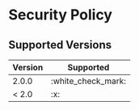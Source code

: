 # Security Policy

## Supported Versions

<table><thead><tr><th>Version</th><th>Supported</th></tr></thead><tbody><tr><td>2.0.0</td><td>:white_check_mark:</td></tr><tr><td>&lt; 2.0</td><td>:x:</td></tr></tbody></table>